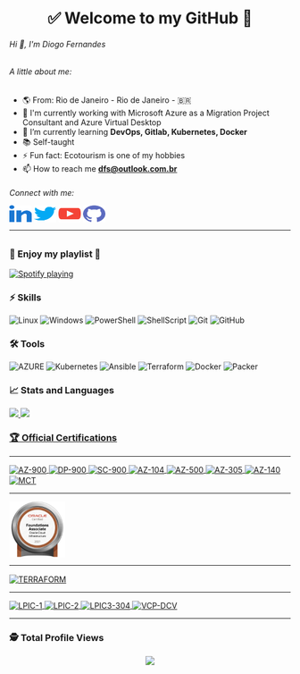 <h1 align="center">
	✅ Welcome to my GitHub 🚀
</h1>

<h6 align="left">Hi 👋, I'm Diogo Fernandes</h6>
<h6 align="left">A little about me:</h6>

- 🌎 From: Rio de Janeiro - Rio de Janeiro - 🇧🇷  <br>
- 🔭 I'm currently working with Microsoft Azure as a Migration Project Consultant and Azure Virtual Desktop<br>
- 🌱 I’m currently learning **DevOps, Gitlab, Kubernetes, Docker**<br>
- 📚 Self-taught<br>
- ⚡ Fun fact: Ecotourism is one of my hobbies<br>
- 📫 How to reach me **dfs@outlook.com.br**<br>

<h6 align="left">Connect with me:</h>
<p align="left">
<a href="https://linkedin.com/in/diogofernandesrj" target="blank"><img align="center" src="https://raw.githubusercontent.com/diogofrj/misc/main/images/Social/linked-in-alt.svg" alt="diogofernandesrj" height="30" width="40" /></a>
<a href="https://twitter.com/diogofrj" target="blank"><img align="center" src="https://raw.githubusercontent.com/diogofrj/misc/main/images/Social/twitter.svg" alt="diogofrj" height="30" width="40" /></a>
<a href="https://www.youtube.com/channel/UCONmyXIjGdFisliEe1nAw7g" target="blank"><img align="center" src="https://raw.githubusercontent.com/diogofrj/misc/main/images/Social/youtube.svg" alt="uconmyxijgdfisliee1naw7g" height="30" width="40" /></a>
<a href="https://github.com/diogofrj" target="blank"><img align="center" src="https://raw.githubusercontent.com/diogofrj/misc/main/images/Social/github.svg" alt="uconmyxijgdfisliee1naw7g" height="30" width="40" /></a>
</p>
<hr>

### 🎵 Enjoy my playlist 🤘

[![Spotify playing](http://spotify.aio-api.ml/spotify?id=21at5vad4efcy2cvlkneiqqai&theme=wavy&image=true&color_theme=algolia&bars_when_not_listening=false&bg_color=&title_color=&text_color=&hide_status=false&display_timer=false)](https://open.spotify.com/embed/playlist/3yDue65dyE4hJu0SLNL6AS)

### ⚡ Skills

![Linux](https://img.shields.io/badge/-Linux-FCC624?&logo=linux&logoColor=000000) ![Windows](https://img.shields.io/badge/-Windows-204E87?&logo=windows&logoColor=3C93FF) ![PowerShell](https://img.shields.io/badge/-PowerShell-blue?&logo=powershell&logoColor=FFFFFF) ![ShellScript](https://img.shields.io/badge/-ShellScript-4EAA25?&logo=gnu%20bash&logoColor=FFFFFF) ![Git](https://img.shields.io/badge/-Git-F05032?&logo=git&logoColor=FFFFFF) ![GitHub](https://img.shields.io/badge/-GitHub-181717?&logo=GitHub&logoColor=FFFFFF)

### 🛠 Tools

![AZURE](https://img.shields.io/badge/-Microsoft%20Azure-2C6CFB?logo=MicrosoftAzure&logoColor=white) ![Kubernetes](https://img.shields.io/badge/-Kubernetes-326CE5?&logo=kubernetes&logoColor=FFFFFF) ![Ansible](https://img.shields.io/badge/-Ansible-EE0000?&logo=ansible&logoColor=FFFFFF) ![Terraform](https://img.shields.io/badge/-Terraform-623CE4?&logo=terraform&logoColor=FFFFF) ![Docker](https://img.shields.io/badge/-Docker-2496ED?&logo=docker&logoColor=FFFFFF) ![Packer](https://img.shields.io/badge/-Packer-FFAE1A?&logo=packer&logoColor=FFFFFF) 

### 📈 Stats and Languages
<div>
  <a href="https://github.com/diogofrj">
  <img height="180em" src="https://github-readme-stats.vercel.app/api?username=diogofrj&show_icons=true&theme=blue-green&include_all_commits=true&count_private=true"/>
  <img height="180em" src="https://github-readme-stats.vercel.app/api/top-langs/?username=diogofrj&layout=compact&langs_count=7&theme=blue-green"/>
</div>

### :trophy:  Official Certifications

	
	
<div style="display: inline_block">
 <hr>
<a href = "https://www.credly.com/badges/ac76a269-9c68-4072-b640-60d663640ee7" target="_blank">		
  <img align="center" alt="AZ-900" height="100" width="100" src="https://images.credly.com/size/340x340/images/be8fcaeb-c769-4858-b567-ffaaa73ce8cf/image.png">
	</a>
<a href = "https://www.credly.com/badges/0d938078-b5fd-4d4c-b356-27e5184ad27a" target="_blank">		
  <img align="center" alt="DP-900" height="100" width="100" src="https://images.credly.com/size/340x340/images/70eb1e3f-d4de-4377-a062-b20fb29594ea/azure-data-fundamentals-600x600.png">
	</a>	
<a href = "https://www.credly.com/badges/b41ec8f9-923c-4d8e-a0fa-f0127e78fb5e" target="_blank">		
  <img align="center" alt="SC-900" height="100" width="100" src="https://images.credly.com/size/340x340/images/fc1352af-87fa-4947-ba54-398a0e63322e/security-compliance-and-identity-fundamentals-600x600.png">
	</a>
<a href = "https://www.credly.com/badges/b3097961-adae-46f9-a54d-753642afe47f" target="_blank">		
  <img align="center" alt="AZ-104" height="100" width="100" src="https://images.credly.com/size/340x340/images/336eebfc-0ac3-4553-9a67-b402f491f185/azure-administrator-associate-600x600.png">
	</a>
<a href = "https://www.credly.com/badges/d254e7ff-218e-44d1-bbe0-7f2303ec3960" target="_blank">		
  <img align="center" alt="AZ-500" height="100" width="100" src="https://images.credly.com/size/340x340/images/1ad16b6f-2c71-4a2e-ae74-ec69c4766039/azure-security-engineer-associate600x600.png">
	</a>
<a href = "https://www.credly.com/badges/d32a234d-c64f-45d1-8c09-c3b9f2970c3d" target="_blank">		
  <img align="center" alt="AZ-305" height="100" width="100" src="https://images.credly.com/size/340x340/images/987adb7e-49be-4e24-b67e-55986bd3fe66/azure-solutions-architect-expert-600x600.png">
	</a>
<a href = "https://www.credly.com/badges/b3dd9ad0-118a-4a70-846d-7001d93f12b9" target="_blank">		
  <img align="center" alt="AZ-140" height="100" width="100" src="https://images.credly.com/size/340x340/images/ea009208-e2d6-432e-bbf6-d34d28b0835f/azure-virtual-desktop-specialty-600x600.png">
	</a>
<a href = "https://www.credly.com/badges/3501df24-37df-49c5-a1d2-a7d5308bb1e1" target="_blank">		
  <img align="center" alt="MCT" height="100" width="100" src="https://images.credly.com/size/340x340/images/a6ea4416-4f34-4a85-bc24-eb3fe32fd241/MCT-Microsoft_Certified_Trainer-600x600.png">
	</a>
</div>
	
<hr>

<div style="display: inline_block">

<a href = "https://catalog-education.oracle.com/pls/certview/sharebadge?id=054DAADCE7A3309CAB2CCF8CA1CD028FEE2D74AE7B0E30E3F0ADF4671D554A94" target="_blank">		
  <img align="center" alt="ORA" height="100" width="100" src="https://github.com/diogofrj/misc/blob/main/images/50_Oracle_Cloud_Infrastructure.jpg">
	</a>
<p align="center"> 
<hr>	



<div style="display: inline_block">

<a href = "https://www.credly.com/badges/242e04dc-111a-44ff-8167-cf988996d040" target="_blank">		
  <img align="center" alt="TERRAFORM" height="100" width="100" src="https://images.credly.com/size/340x340/images/99289602-861e-4929-8277-773e63a2fa6f/image.png">
	</a>
<p align="center"> 
<hr>	
	
	
<div style="display: inline_block">	
	<a href = "https://cs.lpi.org/caf/Xamman/certification/verify/LPI000244279/ljpluebm4m" target="_blank">	
		<img align="center" alt="LPIC-1" height="100" width="100" src="https://www.guruteamirl.com/_fileupload/Image/Certification/Certification-311411343-lpic-1.jpg">
	</a>
	<a href = "https://cs.lpi.org/caf/Xamman/certification/verify/LPI000244279/ljpluebm4m" target="_blank">	
		<img align="center" alt="LPIC-2" height="100" width="100" src="https://www.certificacaolinux.com.br/wp-content/uploads/2020/02/lpic2-novo.png">
	</a>
	<a href = "https://cs.lpi.org/caf/Xamman/certification/verify/LPI000244279/ljpluebm4m" target="_blank">		
  		<img align="center" alt="LPIC3-304" height="100" width="100" src="https://diogofrj.files.wordpress.com/2020/07/lpic-3_304.jpg?w=1400&h=">
	</a>
	<a href = "https://www.credly.com/badges/a6dae31d-b40d-46ba-a97a-a0f90b70c302" target="_blank">	
		<img align="center" alt="VCP-DCV" height="100" width="100" src="https://images.credly.com/size/340x340/images/a5221adc-6edc-4145-a27c-8ec03466d8db/vmware_cert_VCPDCV2019.png">
	</A>
</div>	
<hr>

### :detective: Total Profile Views  <br>
 <p align="center"> 
   <img alingn="center" src="https://profile-counter.glitch.me/diogofrj/count.svg" />
 </p>

</p>
